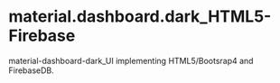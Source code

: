 # material.dashboard.dark_HTML5-Firebase
material-dashboard-dark_UI implementing HTML5/Bootsrap4 and FirebaseDB.
